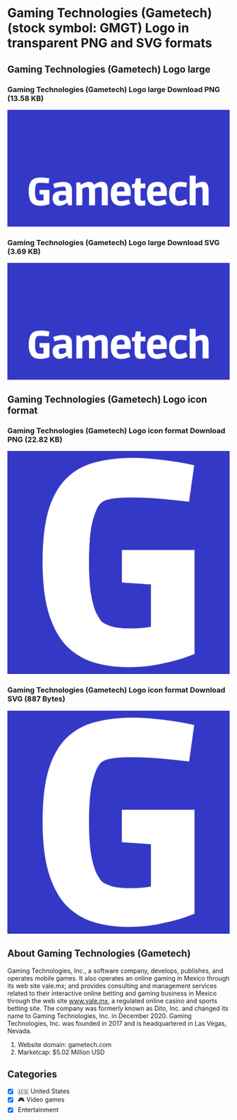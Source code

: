 # Gaming Technologies (Gametech) (stock symbol: GMGT) Logo in transparent PNG and SVG formats

## Gaming Technologies (Gametech) Logo large

### Gaming Technologies (Gametech) Logo large Download PNG (13.58 KB)

![Gaming Technologies (Gametech) Logo large Download PNG (13.58 KB)](/img/orig/GMGT_BIG-4454a29f.png)

### Gaming Technologies (Gametech) Logo large Download SVG (3.69 KB)

![Gaming Technologies (Gametech) Logo large Download SVG (3.69 KB)](/img/orig/GMGT_BIG-a9acdd32.svg)

## Gaming Technologies (Gametech) Logo icon format

### Gaming Technologies (Gametech) Logo icon format Download PNG (22.82 KB)

![Gaming Technologies (Gametech) Logo icon format Download PNG (22.82 KB)](/img/orig/GMGT-b8451ec3.png)

### Gaming Technologies (Gametech) Logo icon format Download SVG (887 Bytes)

![Gaming Technologies (Gametech) Logo icon format Download SVG (887 Bytes)](/img/orig/GMGT-99df446d.svg)

## About Gaming Technologies (Gametech)

Gaming Technologies, Inc., a software company, develops, publishes, and operates mobile games. It also operates an online gaming in Mexico through its web site vale.mx; and provides consulting and management services related to their interactive online betting and gaming business in Mexico through the web site www.vale.mx, a regulated online casino and sports betting site. The company was formerly known as Dito, Inc. and changed its name to Gaming Technologies, Inc. in December 2020. Gaming Technologies, Inc. was founded in 2017 and is headquartered in Las Vegas, Nevada.

1. Website domain: gametech.com
2. Marketcap: $5.02 Million USD


## Categories
- [x] 🇺🇸 United States
- [x] 🎮 Video games
- [x] Entertainment
